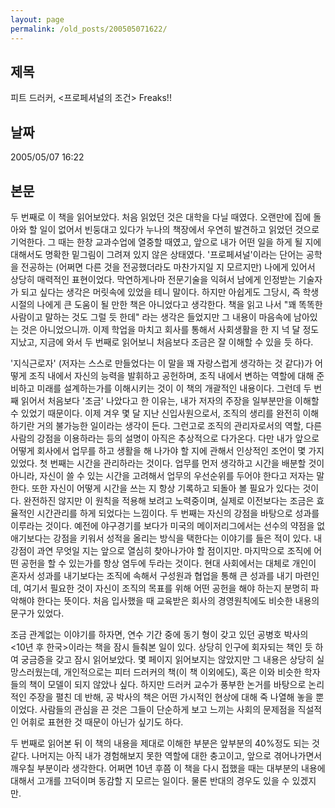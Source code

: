 ```yaml
---
layout: page
permalink: /old_posts/200505071622/
---
```


## 제목
피트 드러커, &lt;프로페셔널의 조건&gt; Freaks!!

## 날짜
2005/05/07 16:22

## 본문
두 번째로 이 책을 읽어보았다. 처음 읽었던 것은 대학을 다닐 때였다. 오랜만에 집에 돌아와 할 일이 없어서 빈둥대고 있다가 누나의 책장에서 우연히 발견하고 읽었던 것으로 기억한다.
그 때는 한창 교과수업에 열중할 때였고, 앞으로 내가 어떤 일을 하게 될 지에 대해서도 명확한 밑그림이 그려져 있지 않은 상태였다. '프로페셔널'이라는 단어는 공학을 전공하는 (어쩌면 다른 것을 전공했더라도 마찬가지일 지 모르지만) 나에게 있어서 상당히 매력적인 표현이었다. 막연하게나마 전문기술을 익혀서 남에게 인정받는 기술자가 되고 싶다는 생각은 머릿속에 있었을 테니 말이다.
하지만 아쉽게도 그당시, 즉 학생 시절의 나에게 큰 도움이 될 만한 책은 아니었다고 생각한다. 책을 읽고 나서 "꽤 똑똑한 사람이고 말하는 것도 그럴 듯 한데" 라는 생각은 들었지만 그 내용이 마음속에 남아있는 것은 아니었으니까.
이제 학업을 마치고 회사를 통해서 사회생활을 한 지 넉 달 정도 지났고, 지금에 와서 두 번째로 읽어보니 처음보다 조금은 잘 이해할 수 있을 듯 하다.

'지식근로자' (저자는 스스로 만들었다는 이 말을 꽤 자랑스럽게 생각하는 것 같다)가 어떻게 조직 내에서 자신의 능력을 발휘하고 공헌하며, 조직 내에서 변하는 역할에 대해 준비하고 미래를 설계하는가를 이해시키는 것이 이 책의 개괄적인 내용이다. 그런데 두 번째 읽어서 처음보다 '조금' 나았다고 한 이유는, 내가 저자의 주장을 일부분만을 이해할 수 있었기 때문이다.
이제 겨우 몇 달 지난 신입사원으로서, 조직의 생리를 완전히 이해하기란 거의 불가능한 일이라는 생각이 든다. 그런고로 조직의 관리자로서의 역할, 다른 사람의 강점을 이용하라는 등의 설명이 아직은 추상적으로 다가온다. 다만 내가 앞으로 어떻게 회사에서 업무를 하고 생활을 해 나가야 할 지에 관해서 인상적인 조언이 몇 가지 있었다.
첫 번째는 시간을 관리하라는 것이다. 업무를 먼저 생각하고 시간을 배분할 것이 아니라, 자신이 쓸 수 있는 시간을 고려해서 업무의 우선순위를 두어야 한다고 저자는 말한다. 또한 자신이 어떻게 시간을 쓰는 지 항상 기록하고 되돌아 볼 필요가 있다는 것이다. 완전하진 않지만 이 원칙을 적용해 보려고 노력중이며, 실제로 이전보다는 조금은 효율적인 시간관리를 하게 되었다는 느낌이다.
두 번째는 자신의 강점을 바탕으로 성과를 이루라는 것이다. 예전에 야구경기를 보다가 미국의 메이저리그에서는 선수의 약점을 없애기보다는 강점을 키워서 성적을 올리는 방식을 택한다는 이야기를 들은 적이 있다. 내 강점이 과연 무엇일 지는 앞으로 열심히 찾아나가야 할 점이지만.
마지막으로 조직에 어떤 공헌을 할 수 있는가를 항상 염두에 두라는 것이다. 현대 사회에서는 대체로 개인이 혼자서 성과를 내기보다는 조직에 속해서 구성원과 협업을 통해 큰 성과를 내기 마련인데, 여기서 필요한 것이 자신이 조직의 목표를 위해 어떤 공헌을 해야 하는지 분명히 파악해야 한다는 뜻이다. 처음 입사했을 때 교육받은 회사의 경영원칙에도 비슷한 내용의 문구가 있었다.

조금 관계없는 이야기를 하자면, 연수 기간 중에 동기 형이 갖고 있던 공병호 박사의 <10년 후 한국>이라는 책을 잠시 들춰본 일이 있다. 상당히 인구에 회자되는 책인 듯 하여 궁금증을 갖고 잠시 읽어보았다. 몇 페이지 읽어보지는 않았지만 그 내용은 상당히 실망스러웠는데, 개인적으로는 피터 드러커의 책(이 책 이외에도), 혹은 이와 비슷한 학자들의 책이 모델이 되지 않았나 싶다. 하지만 드러커 교수가 풍부한 논거를 바탕으로 논리적인 주장을 펼친 데 반해, 공 박사의 책은 어떤 가시적인 현상에 대해 죽 나열해 놓을 뿐이었다. 사람들의 관심을 끈 것은 그들이 단순하게 보고 느끼는 사회의 문제점을 직설적인 어휘로 표현한 것 때문이 아닌가 싶기도 하다.

두 번째로 읽어본 뒤 이 책의 내용을 제대로 이해한 부분은 앞부분의 40%정도 되는 것 같다. 나머지는 아직 내가 경험해보지 못한 역할에 대한 충고이고, 앞으로 겪어나가면서 깨우칠 부분이라 생각한다. 어쩌면 10년 후쯤 이 책을 다시 접했을 때는 대부분의 내용에 대해서 고개를 끄덕이며 동감할 지 모르는 일이다. 물론 반대의 경우도 있을 수 있겠지만.